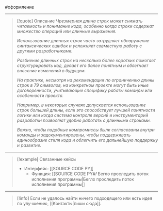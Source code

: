 #оформление 
***

> [!quote] Описание
>_Чрезмерная длина строк может снижать читаемость и понимание кода, особенно когда строки содержат множество операций или длинные выражения._
>
>_Использование длинных строк часто затрудняет обнаружение синтаксических ошибок и усложняет совместную работу с другими разработчиками._
>
>_Разбиение длинных строк на несколько более коротких помогает структурировать код, делает его более понятным и облегчает внесение изменений в будущем._
>
>_На практике, несмотря на рекомендации по ограничению длины строк в 79 символов, на конкретном проекте могут быть иные договорённости, учитывающие специфику работы команды или особенности проекта._
>
>_Например, в некоторых случаях допускается использование строк большей длины, если это способствует лучшей понятности логики или когда система контроля версий и инструментарий разработки позволяют удобно работать с длинными строками._
>
>_Важно, чтобы подобные компромиссы были согласованы внутри команды и задокументированы, чтобы поддерживать единообразие стиля кода и облегчить его дальнейшую поддержку и развитие._

***

> [!example] Связанные кейсы
>- Интерфейс: [[SOURCE CODE PY]]
>	- Функция: [[SOURCE CODE PY#𝑓 Бегло проследить поток исполнения программы|Бегло проследить поток исполнения программы]]

***

> [!info]
> Если не удалось найти ничего подходящего или есть идея по улучшению, [[Контакты|пиши сюда]].
